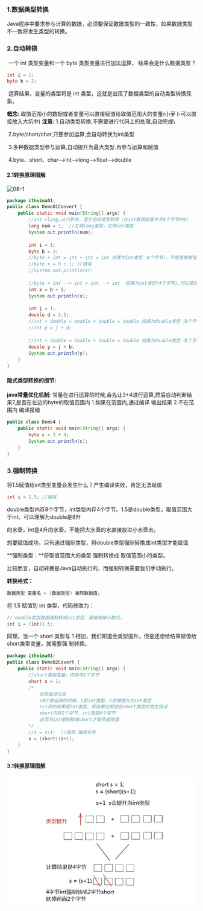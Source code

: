 ### 1.数据类型转换

​	Java程序中要求参与计算的数据，必须要保证数据类型的一致性，如果数据类型不一致将发生类型的转换。

### 2.自动转换

​	一个 int 类型变量和一个 byte 类型变量进行加法运算， 结果会是什么数据类型？ 

```java
int i = 1;
byte b = 2;
```

​	运算结果，变量的类型将是 int 类型，这就是出现了数据类型的自动类型转换现象。

   **概念:** 取值范围小的数据或者变量可以直接赋值给取值范围大的变量(小萝卜可以直接放入大坑中)
   **注意:**
           1.自动类型转换,不需要进行代码上的处理,自动完成\

​           2.byte/short/char,只要参加运算,会自动转换为int类型

​		   3.多种数据类型参与运算,自动提升为最大类型.再参与运算和赋值

​           4.byte、short、char-->int-->long-->float-->double

#### 2.1转换原理图解

![08-1](D:\GLdeData\JavaSE笔记\img\08-1.jpg)

```java
package itheima01;
public class Demo01Convert {
    public static void main(String[] args) {
        //int->long,从小到大，发生自动类型转换（在int数据前面补充4个字节的0）
        long num = 1;  //左侧long类型，右侧int类型
        System.out.println(num);

        int i = 1;
        byte b = 2;
        //byte + int = int + int = int 结果为int类型（4个字节），不能直接赋值给byte类型（1个字节）
        //byte x = b + i; //错误
        //System.out.println(x);

        //byte + int --> int + int --> int  结果为int类型(4个字节),可以直接赋值给int类型(4个字节)
        int x = b + i;
        System.out.println(x);

        int j = 1;
        double d = 2.5;
        //int + double = double + double = double 结果为double类型（8个字节），不能直接赋值给int类型（4个字节）
        //int y = j + d;

        //int + double = double + double = double 结果为double类型（8个字节），能直接赋值给double类型（8个字节）
        double y = j + b;
        System.out.println(y);
    }
}

```
#### 隐式类型转换的细节:

 **java常量优化机制:**
         常量在进行运算的时候,会先让3+4进行运算,然后自动判断结果7,是否在左边的byte的取值范围内
        			1.如果在范围内,通过编译 输出结果
        		    2.不在范围内 编译报错

```java
public class Demo4 {
    public static void main(String[] args) {
        byte c = 3 + 4;
        System.out.println(c);
    }
}
```

### 3.强制转换

将1.5赋值给int类型变量会发生什么？产生编译失败，肯定无法赋值

```java
int i = 1.5; //错误
```

double类型内存8个字节，int类型内存4个字节。1.5是double类型，取值范围大于int。可以理解为double是8升

的水壶，int是4升的水壶，不能把大水壶的水直接放进小水壶去。

想要赋值成功，只有通过强制类型，将double类型强制转换成int类型才能赋值

**强制类型：**将取值范围大的类型 强制转换成 取值范围小的类型。

比较而言，自动转换是Java自动执行的，而强制转换需要我们手动执行。

**转换格式：**

```java
数据类型 变量名 = (数据类型) 被转数据值;
```

将 1.5 赋值到 int 类型，代码修改为：

```java
// double类型数据强制转成int类型，直接去掉小数点。
int i = (int)1.5;
```

同理，当一个 short 类型与 1 相加，我们知道会类型提升，但是还想给结果赋值给short类型变量，就需要强 制转换。

```java
package itheima01;
public class Demo02Covert {
    public static void main(String[] args) {
        //short类型变量，内存中2个字节
        short s = 1;
        /*
            出现编译失败
            s和1做运算的时候，1是int类型，s会被提升为int类型
            s+1后的结果是int类型，将结果在赋值会short类型时发生错误
            short内存2个字节，int类型4个字节
            必须将int强制转成short才能完成赋值
        */
        //s = s+1;  //报错 编译失败
        s = (short)(s+1);
    }
}
```

#### 3.1转换原理图解

![08-2](.\img\08-2.jpg)